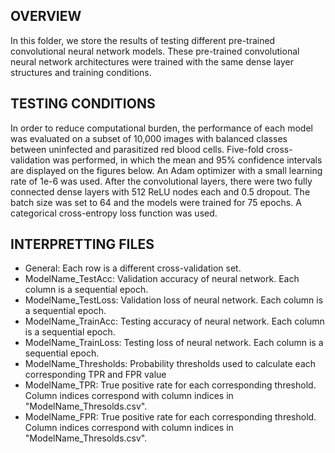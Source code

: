 ## OVERVIEW
In this folder, we store the results of testing different pre-trained convolutional neural network models. These pre-trained convolutional neural network architectures were trained with the same dense layer structures and training conditions. 

## TESTING CONDITIONS
In order to reduce computational burden, the performance of each model was evaluated on a subset of 10,000 images with balanced classes between uninfected and parasitized red blood cells. Five-fold cross-validation was performed, in which the mean and 95% confidence intervals are displayed on the figures below. An Adam optimizer with a small learning rate of 1e-6 was used. After the convolutional layers, there were two fully connected dense layers with 512 ReLU nodes each and 0.5 dropout. The batch size was set to 64 and the models were trained for 75 epochs. A categorical cross-entropy loss function was used.

## INTERPRETTING FILES
- General: Each row is a different cross-validation set.
- ModelName_TestAcc: Validation accuracy of neural network. Each column is a sequential epoch.
- ModelName_TestLoss: Validation loss of neural network. Each column is a sequential epoch.
- ModelName_TrainAcc: Testing accuracy of neural network. Each column is a sequential epoch.
- ModelName_TrainLoss: Testing loss of neural network. Each column is a sequential epoch.
- ModelName_Thresholds: Probability thresholds used to calculate each corresponding TPR and FPR value
- ModelName_TPR: True positive rate for each corresponding threshold. Column indices correspond with column indices in "ModelName_Thresolds.csv".
- ModelName_FPR: True positive rate for each corresponding threshold. Column indices correspond with column indices in "ModelName_Thresolds.csv".
